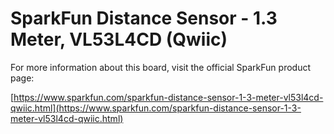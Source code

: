 # SparkFun Distance Sensor - 1.3 Meter, VL53L4CD (Qwiic)

For more information about this board, visit the official SparkFun product page:

[https://www.sparkfun.com/sparkfun-distance-sensor-1-3-meter-vl53l4cd-qwiic.html](https://www.sparkfun.com/sparkfun-distance-sensor-1-3-meter-vl53l4cd-qwiic.html) 